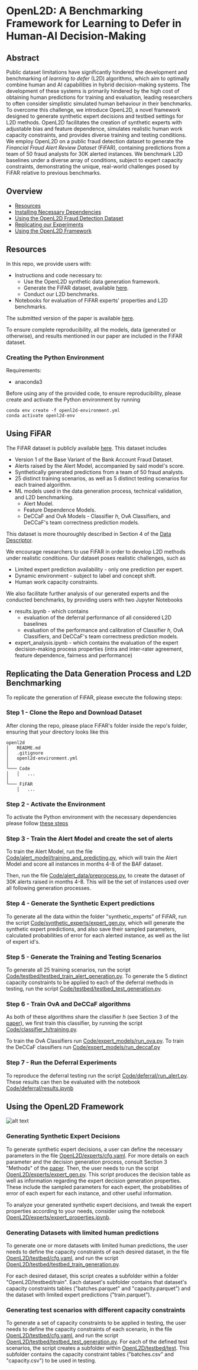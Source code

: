 ﻿# OpenL2D: A Benchmarking Framework for Learning to Defer in Human-AI Decision-Making

## Abstract

Public dataset limitations have significantly hindered the development and benchmarking of _learning to defer_ (L2D) algorithms, which aim to optimally combine human and AI capabilities in hybrid decision-making systems. The development of these systems is primarily hindered by the high cost of obtaining human predictions for training and evaluation, leading researchers to often consider simplistic simulated human behaviour in their benchmarks. To overcome this challenge, we introduce OpenL2D, a novel framework designed to generate synthetic expert decisions and testbed settings for L2D methods. OpenL2D facilitates the creation of synthetic experts with adjustable bias and feature dependence, simulates realistic human work capacity constraints, and provides diverse training and testing conditions. We employ OpenL2D on a public fraud detection dataset to generate the _Financial Fraud Alert Review Dataset_ (FiFAR), containing predictions from a team of 50 fraud analysts for 30K alerted instances. We benchmark L2D baselines under a diverse array of conditions, subject to expert capacity constraints, demonstrating the unique, real-world challenges posed by FiFAR relative to previous benchmarks.

## Overview

* [Resources](#Resources)
* [Installing Necessary Dependencies](#Installing-Necessary-Dependencies)
* [Using the OpenL2D Fraud Detection Dataset](#Using-the-OpenL2D-Fraud-Detection-Dataset)
* [Replicating our Experiments](#Replicating-our-experiments)
* [Using the OpenL2D Framework](#Using-the-OpenL2D-Framework)

## Resources
In this repo, we provide users with:

* Instructions and code necessary to:
  * Use the OpenL2D synthetic data generation framework.
  * Generate the FiFAR dataset, available [here](https://drive.google.com/file/d/1ZHleGXqi3Oxu-gmvRnKEsiBXjjAMAdi4/view?usp=sharing).
  * Conduct our L2D benchmarks.
* Notebooks for evaluation of FiFAR experts' properties and L2D benchmarks.

The submitted version of the paper is available [here](Documents/Paper.pdf).

To ensure complete reproducibility, all the models, data (generated or otherwise), and results mentioned in our paper are included in the FiFAR dataset.

### Creating the Python Environment

Requirements:
* anaconda3
  
Before using any of the provided code, to ensure reproducibility, please create and activate the Python environment by running

```
conda env create -f openl2d-environment.yml
conda activate openl2d-env
```

## Using FiFAR

The FiFAR dataset is publicly available [here](https://drive.google.com/file/d/1ZHleGXqi3Oxu-gmvRnKEsiBXjjAMAdi4/view?usp=sharing). 
This dataset includes

* Version 1 of the Base Variant of the Bank Account Fraud Dataset.
* Alerts raised by the Alert Model, accompanied by said model's score.
* Synthetically generated predictions from a team of 50 fraud analysts.
* 25 distinct training scenarios, as well as 5 distinct testing scenarios for each trained algorithm.
* ML models used in the data generation process, technical validation, and L2D benchmarking.
  * Alert Model.
  * Feature Dependence Models.
  * DeCCaF and OvA Models - Classifier *h*, OvA Classifiers, and DeCCaF's team correctness prediction models.

This dataset is more thouroughly described in Section 4 of the [Data Descriptor](Documents/Paper.pdf).

We encourage researchers to use FiFAR in order to develop L2D methods under realistic conditions. Our dataset poses realistic challenges, such as

* Limited expert prediction availability - only one prediction per expert.
* Dynamic environment - subject to label and concept shift.
* Human work capacity constraints.

We also facilitate further analysis of our generated experts and the conducted benchmarks, by providing users with two Jupyter Notebooks

* results.ipynb - which contains
  * evaluation of the deferral performance of all considered L2D baselines
  * evaluation of the performance and calibration of Classifier *h*, OvA Classifiers, and DeCCaF's team correctness prediction models.
* expert_analysis.ipynb - which contains the evaluation of the expert decision-making process properties (intra and inter-rater agreement, feature dependence, fairness and performance) 

## Replicating the Data Generation Process and L2D Benchmarking

To replicate the generation of FiFAR, please execute the following steps:

### Step 1 - Clone the Repo and Download Dataset
After cloning the repo, please place FiFAR's folder inside the repo's folder, ensuring that your directory looks like this

```
openl2d
│   README.md
│   .gitignore  
│   openl2d-environment.yml
│
└─── Code
│   │   ...
│   
└─── FiFAR
    │   ...
```

### Step 2 - Activate the Environment
To activate the Python environment with the necessary dependencies please follow [these steps](#Creating-the-Python-Environment)

### Step 3 - Train the Alert Model and create the set of alerts
To train the Alert Model, run the file [Code/alert_model/training_and_predicting.py](Code/alert_model/training_and_predicting.py), which will train the Alert Model and score all instances in months 4-8 of the BAF dataset.

Then, run the file [Code/alert_data/preprocess.py](Code/alert_data/preprocess.py), to create the dataset of 30K alerts raised in months 4-8. This will be the set of instances used over all following generation processes.

### Step 4 - Generate the Synthetic Expert predictions
To generate all the data within the folder "synthetic_experts" of FiFAR, run the script [Code/synthetic_experts/expert_gen.py](Code/synthetic_experts/expert_gen.py), which will generate the synthetic expert predictions, and also save their sampled parameters, calculated probabilities of error for each alerted instance, as well as the list of expert id's.

### Step 5 - Generate the Training and Testing Scenarios
To generate all 25 training scenarios, run the script [Code/testbed/testbed_train_alert_generation.py](Code/testbed/testbed_train_alert_generation.py).
To generate the 5 distinct capacity constraints to be applied to each of the deferral methods in testing, run the script [Code/testbed/testbed_test_generation.py](Code/testbed/testbed_test_generation.py).

### Step 6 - Train OvA and DeCCaF algorithms
As both of these algorithms share the classifier *h* (see Section 3 of the [paper](Documents/Paper.pdf)), we first train this classifier, by running the script [Code/classifier_h/training.py](Code/classifier_h/training.py).

To train the OvA Classifiers run [Code/expert_models/run_ova.py](Code/expert_models/run_ova.py). To train the DeCCaF classifiers run [Code/expert_models/run_deccaf.py](Code/expert_models/run_deccaf.py)

### Step 7 - Run the Deferral Experiments

To reproduce the deferral testing run the script [Code/deferral/run_alert.py](Code/deferral/run_alert.py). These results can then be evaluated with the notebook [Code/deferral/results.ipynb](Code/deferral/results.ipynb)


## Using the OpenL2D Framework

![alt text](Images/framework_diagram.png)

### Generating Synthetic Expert Decisions
To generate synthetic expert decisions, a user can define the necessary parameters in the file [OpenL2D/experts/cfg.yaml](OpenL2D/experts/cfg.yaml). For more details on each parameter and the decision generation process, consult Section 3 "Methods" of the [paper](Documents/Paper.pdf). Then, the user needs to run the script [OpenL2D/experts/expert_gen.py](OpenL2D/experts/expert_gen.py). This script produces the decision table as well as information regarding the expert decision generation properties. These include the sampled parameters for each expert, the probabilities of error of each expert for each instance, and other useful information. 

To analyze your generated synthetic expert decisions, and tweak the expert properties according to your needs, consider using the notebook [OpenL2D/experts/expert_properties.ipynb](OpenL2D/experts/expert_properties.ipynb).

### Generating Datasets with limited human predictions

To generate one or more datasets with limited human predictions, the user needs to define the capacity constraints of each desired dataset, in the file [OpenL2D/testbed/cfg.yaml](OpenL2D/testbed/cfg.yaml), and run the script [OpenL2D/testbed/testbed_train_generation.py](OpenL2D/testbed/testbed_train_generation.py). 

For each desired dataset, this script creates a subfolder within a folder "OpenL2D/testbed/train". Each dataset's subfolder contains that dataset's capacity constraints tables ("batches.parquet" and "capacity.parquet") and the dataset with limited expert predictions ("train.parquet").

### Generating test scenarios with different capacity constraints

To generate a set of capacity constraints to be applied in testing, the user needs to define the capacity constraints of each scenario, in the file [OpenL2D/testbed/cfg.yaml](OpenL2D/testbed/cfg.yaml), and run the script [OpenL2D/testbed/testbed_test_generation.py](OpenL2D/testbed/testbed_test_generation.py). For each of the defined test scenarios, the script creates a subfolder within [OpenL2D/testbed/test](OpenL2D/testbed/test). This subfolder contains the capacity constraint tables ("batches.csv" and "capacity.csv") to be used in testing.




